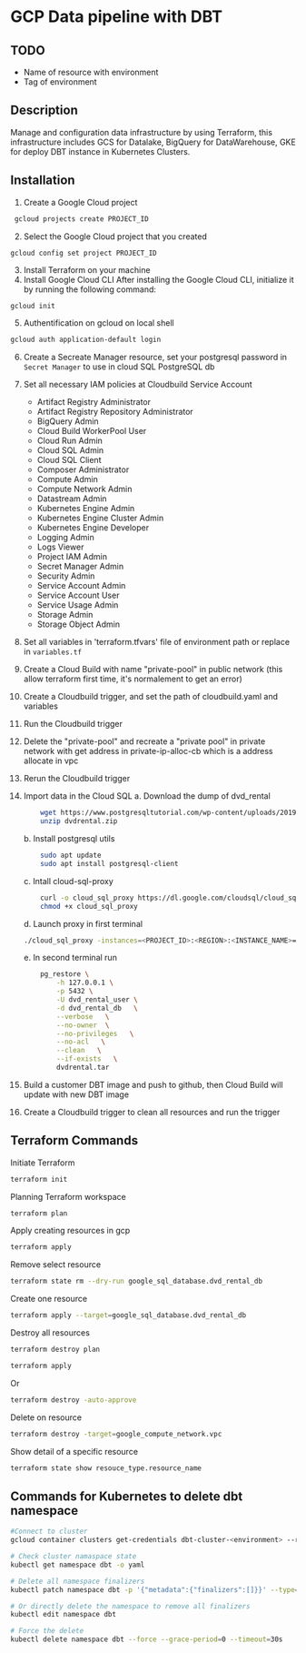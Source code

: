 # GCP Data pipeline with DBT

## TODO 
- Name of resource with environment
- Tag of environment


## Description
Manage and configuration data infrastructure by using Terraform, this infrastructure includes GCS for Datalake, BigQuery for DataWarehouse, GKE for deploy DBT instance in Kubernetes Clusters.

## Installation
1. Create a Google Cloud project
```bash
 gcloud projects create PROJECT_ID 
```
2.  Select the Google Cloud project that you created
```
gcloud config set project PROJECT_ID
```

3. Install Terraform on your machine
4. Install Google Cloud CLI
After installing the Google Cloud CLI, initialize it by running the following command:
```bash
gcloud init
```
5. Authentification on gcloud on local shell

``` bash
gcloud auth application-default login
```

6. Create a Secreate Manager resource, set your postgresql password in `Secret Manager` to use in cloud SQL PostgreSQL db

7. Set all necessary IAM policies at Cloudbuild Service Account 
    - Artifact Registry Administrator
    - Artifact Registry Repository Administrator
    - BigQuery Admin
    - Cloud Build WorkerPool User
    - Cloud Run Admin
    - Cloud SQL Admin
    - Cloud SQL Client
    - Composer Administrator
    - Compute Admin
    - Compute Network Admin
    - Datastream Admin
    - Kubernetes Engine Admin
    - Kubernetes Engine Cluster Admin
    - Kubernetes Engine Developer
    - Logging Admin
    - Logs Viewer
    - Project IAM Admin
    - Secret Manager Admin
    - Security Admin
    - Service Account Admin
    - Service Account User
    - Service Usage Admin
    - Storage Admin
    - Storage Object Admin

8. Set all variables in 'terraform.tfvars' file of environment path or replace in `variables.tf`

9. Create a Cloud Build with name "private-pool" in public network (this allow terraform first time, it's normalement to get an error)

10. Create a Cloudbuild trigger, and set the path of cloudbuild.yaml and variables

11. Run the Cloudbuild trigger

12. Delete the "private-pool" and recreate a "private pool" in private network with get address in private-ip-alloc-cb which is a address allocate in vpc 

13. Rerun the Cloudbuild trigger

14. Import data in the Cloud SQL
    a. Download the dump of dvd_rental
    ```bash
        wget https://www.postgresqltutorial.com/wp-content/uploads/2019/05/dvdrental.zip
        unzip dvdrental.zip
    ```

    b. Install postgresql utils
    ```bash
        sudo apt update
        sudo apt install postgresql-client
    ```

    c. Intall cloud-sql-proxy
    ```bash
        curl -o cloud_sql_proxy https://dl.google.com/cloudsql/cloud_sql_proxy.linux.amd64
        chmod +x cloud_sql_proxy
    ```

    d. Launch proxy in first terminal
    ```bash
    ./cloud_sql_proxy -instances=<PROJECT_ID>:<REGION>:<INSTANCE_NAME>=tcp:5432
    ```

    e. In second terminal run 
    ```bash
        pg_restore \
            -h 127.0.0.1 \
            -p 5432 \
            -U dvd_rental_user \
            -d dvd_rental_db   \
            --verbose   \
            --no-owner  \
            --no-privileges   \
            --no-acl   \
            --clean   \
            --if-exists   \
            dvdrental.tar
    ```
15. Build a customer DBT image and push to github, then Cloud Build will update with new DBT image

16. Create a Cloudbuild trigger to clean all resources and run the trigger


## Terraform Commands

Initiate Terraform
```bash
terraform init
```

Planning Terraform workspace
```bash
terraform plan
```

Apply creating resources in gcp
```bash
terraform apply
```

Remove select resource
```bash
terraform state rm --dry-run google_sql_database.dvd_rental_db
```

Create one resource
```bash
terraform apply --target=google_sql_database.dvd_rental_db
```

Destroy all resources
```bash
terraform destroy plan
```

```bash
terraform apply
```

Or 
```bash
terraform destroy -auto-approve
```

Delete on resource
 
```bash
terraform destroy -target=google_compute_network.vpc
```

Show detail of a specific resource
```bash
terraform state show resouce_type.resource_name
```


## Commands for Kubernetes to delete dbt namespace
```bash
#Connect to cluster
gcloud container clusters get-credentials dbt-cluster-<environment> --region <region> --project <project-id>

# Check cluster namaspace state
kubectl get namespace dbt -o yaml

# Delete all namespace finalizers
kubectl patch namespace dbt -p '{"metadata":{"finalizers":[]}}' --type=merge

# Or directly delete the namespace to remove all finalizers
kubectl edit namespace dbt

# Force the delete
kubectl delete namespace dbt --force --grace-period=0 --timeout=30s
```